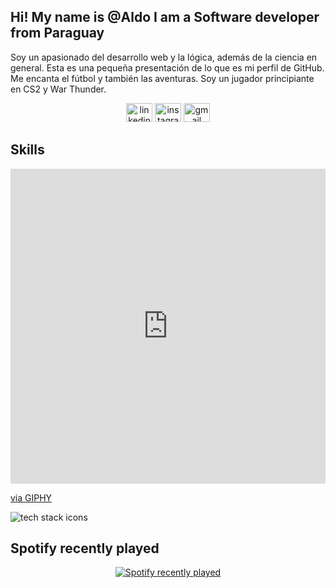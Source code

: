 <h2 align="left">Hi! My name is @Aldo I am a Software developer from Paraguay</h2>


<p align="left">
  Soy un apasionado del desarrollo web y la lógica, además de la ciencia en general. Esta es una pequeña presentación de lo que es mi perfil de GitHub.
  Me encanta el fútbol y también las aventuras. Soy un jugador principiante en CS2 y War Thunder.
</p>

<!-- Social links -->
<div align="center">
  <a href="https://www.linkedin.com/in/devaldocarrizo/" target="_blank"><img src="https://raw.githubusercontent.com/maurodesouza/profile-readme-generator/master/src/assets/icons/social/linkedin/default.svg" width="42" height="30" alt="linkedin logo" /></a>
  <a href="https://www.instagram.com/krritzo_2k/" target="_blank"><img src="https://raw.githubusercontent.com/maurodesouza/profile-readme-generator/master/src/assets/icons/social/instagram/default.svg" width="42" height="30" alt="instagram logo" /></a>
  <a href="mailto:aldocarrizo841@gmail.com" target="_blank"><img src="https://raw.githubusercontent.com/maurodesouza/profile-readme-generator/master/src/assets/icons/social/gmail/default.svg" width="42" height="30" alt="gmail logo" /></a>
</div>

<h2 align="left">Skills</h2>

<!-- GIF decorativo opcional -->
<div style="width:100%;height:0;padding-bottom:100%;position:relative;"><iframe src="https://giphy.com/embed/sGIxhunddTUOHlHXgu" width="100%" height="100%" style="position:absolute" frameBorder="0" class="giphy-embed" allowFullScreen></iframe></div><p><a href="https://giphy.com/gifs/pudgypenguins-computer-developer-binary-sGIxhunddTUOHlHXgu">via GIPHY</a></p>

<!-- Una sola imagen con todos los íconos (rápido y uniforme) -->
<!-- Agrega o quita tecnologías en la lista separadas por coma -->
<div align="left">
  <img 
    src="https://skillicons.dev/icons?i=js,ts,python,nodejs,express,nest,go,php,html,css,bootstrap,tailwind,react,angular,grafana,git,github,bitbucket,postgres,mysql,sqlite,prisma,sequelize,firebase,postman,vscode,docker,redis,ssh,jira,slack,linux,ubuntu,wordpress,woocommerce,latex&perline=12" 
    alt="tech stack icons"/>
</div>

<h2 align="left">Spotify recently played</h2>
<div align="center">
  <a href="https://open.spotify.com/user/EDITAR_AQUI" target="_blank" rel="noopener noreferrer">
    <img 
      src="https://spotify-github-profile.kittinanx.com/api/view.svg?uid=EDITAR_AQUI&cover_image=true&theme=novatorem&show_offline=false&background_color=121212&interchange=false&bar_color=53b14f&bar_color_cover=false" 
      alt="Spotify recently played"/>
  </a>
</div>

<!-- Secciones extra opcionales 
<h2 align="left">Pinned Projects</h2>
- Añade enlaces a repos destacados aquí.

<h2 align="left">What I’m working on</h2>
- Breve descripción de tu TFG de reconocimiento facial (YOLOv8n-face + DeepFace + Flask + React + PostgreSQL).
-->
